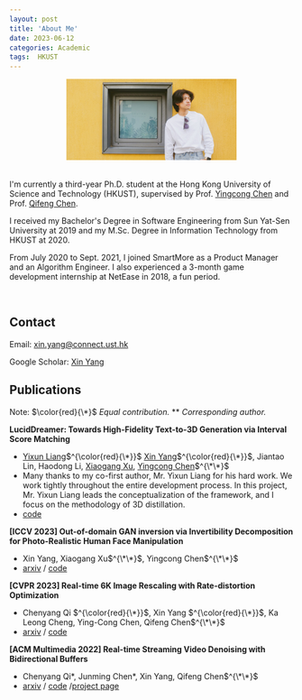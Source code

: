 ```yaml
---
layout: post
title: 'About Me'
date: 2023-06-12
categories: Academic
tags:  HKUST
---
```


<!-- subtitle: 'It's more fun to be a pirate than to join the Navy.' -->

<div align=center>
<img src="/assets/img/selfie.JPG" width="60%"/>  
</div>

<br/>

I'm currently a third-year Ph.D. student at the Hong Kong University of Science and Technology (HKUST), supervised by Prof. [Yingcong Chen](https://www.yingcong.me) and Prof. [Qifeng Chen](https://cqf.io).

I received my Bachelor's Degree in Software Engineering from Sun Yat-Sen University at 2019 and my M.Sc. Degree in Information Technology from HKUST at 2020. 

From July 2020 to Sept. 2021, I joined SmartMore as a Product Manager and an Algorithm Engineer. I also experienced a 3-month game development internship at NetEase in 2018, a fun period.

<br/>


## Contact

Email: [xin.yang@connect.ust.hk](mailto:xin.yang@connect.ust.hk)

Google Scholar: [Xin Yang](https://scholar.google.com/citations?user=O7I3Sy8AAAAJ&hl=zh-CN)
<br/>

## Publications
Note: $\color{red}{\*}$ *Equal contribution.* \** *Corresponding author.*

**LucidDreamer: Towards High-Fidelity Text-to-3D Generation via Interval Score Matching**
- [Yixun Liang](https://yixunliang.github.io/)$^{\color{red}{\*}}$ [Xin Yang](https://abnervictor.github.io/2023/06/12/Academic-Self-Intro.html)$^{\color{red}{\*}}$, Jiantao Lin, Haodong Li, [Xiaogang Xu](https://xiaogang00.github.io), [Yingcong Chen](https://www.yingcong.me)$^{\*\*}$
- Many thanks to my co-first author, Mr. Yixun Liang for his hard work. We work tightly throughout the entire development process. In this project, Mr. Yixun Liang leads the conceptualization of the framework, and I focus on the methodology of 3D distillation.
- [code](https://github.com/EnVision-Research/LucidDreamer)

**[ICCV 2023] Out-of-domain GAN inversion via Invertibility Decomposition for Photo-Realistic Human Face Manipulation**
  - Xin Yang, Xiaogang Xu$^{\*\*}$, Yingcong Chen$^{\*\*}$
  - [arxiv](https://arxiv.org/abs/2212.09262) / [code](https://github.com/AbnerVictor/OOD-GAN-inversion)

**[CVPR 2023] Real-time 6K Image Rescaling with Rate-distortion Optimization**
  - Chenyang Qi $^{\color{red}{\*}}$, Xin Yang $^{\color{red}{\*}}$, Ka Leong Cheng, Ying-Cong Chen, Qifeng Chen$^{\*\*}$
  - [arxiv](https://arxiv.org/abs/2304.01064) / [code](https://github.com/AbnerVictor/HyperThumbnail)

**[ACM Multimedia 2022] Real-time Streaming Video Denoising with Bidirectional Buffers**
  - Chenyang Qi*, Junming Chen*, Xin Yang, Qifeng Chen$^{\*\*}$
  - [arxiv](https://arxiv.org/abs/2207.06937) / [code](https://github.com/ChenyangQiQi/BSVD) /[project page](https://chenyangqiqi.github.io/BSVD/index.html)
